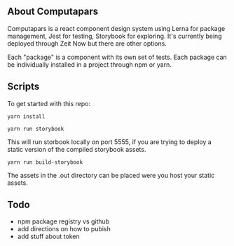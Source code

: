 ## About Computapars

Computapars is a react component design system using Lerna for package management, Jest for testing, Storybook for exploring. It's currently being deployed through Zeit Now but there are other options.

Each "package" is a component with its own set of tests. Each package can be individually installed in a project through npm or yarn.

## Scripts

To get started with this repo:

```
yarn install
```

```
yarn run storybook
```

This will run storbook locally on port 5555, if you are trying to deploy a static version of the compiled storybook assets.

```
yarn run build-storybook
```

The assets in the .out directory can be placed were you host your static assets.

## Todo

-   npm package registry vs github
-   add directions on how to pubish
-   add stuff about token
